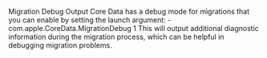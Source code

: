 Migration Debug Output
Core Data has a debug mode for migrations that you can enable by setting the launch argument:
-com.apple.CoreData.MigrationDebug 1
This will output additional diagnostic information during the migration process, which can be helpful in debugging migration problems.
